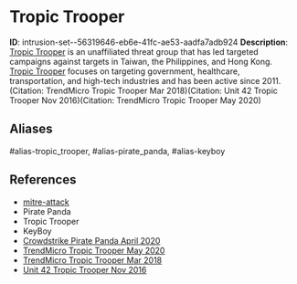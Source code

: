 # Tropic Trooper

**ID**: intrusion-set--56319646-eb6e-41fc-ae53-aadfa7adb924
**Description**: [Tropic Trooper](https://attack.mitre.org/groups/G0081) is an unaffiliated threat group that has led targeted campaigns against targets in Taiwan, the Philippines, and Hong Kong. [Tropic Trooper](https://attack.mitre.org/groups/G0081) focuses on targeting government, healthcare, transportation, and high-tech industries and has been active since 2011.(Citation: TrendMicro Tropic Trooper Mar 2018)(Citation: Unit 42 Tropic Trooper Nov 2016)(Citation: TrendMicro Tropic Trooper May 2020)

## Aliases
#alias-tropic_trooper, #alias-pirate_panda, #alias-keyboy

## References
- [mitre-attack](https://attack.mitre.org/groups/G0081)
- Pirate Panda
- Tropic Trooper
- KeyBoy
- [Crowdstrike Pirate Panda April 2020](https://www.crowdstrike.com/blog/on-demand-webcast-crowdstrike-experts-on-covid-19-cybersecurity-challenges-and-recommendations/)
- [TrendMicro Tropic Trooper May 2020](https://documents.trendmicro.com/assets/Tech-Brief-Tropic-Trooper-s-Back-USBferry-Attack-Targets-Air-gapped-Environments.pdf)
- [TrendMicro Tropic Trooper Mar 2018](https://blog.trendmicro.com/trendlabs-security-intelligence/tropic-trooper-new-strategy/)
- [Unit 42 Tropic Trooper Nov 2016](https://researchcenter.paloaltonetworks.com/2016/11/unit42-tropic-trooper-targets-taiwanese-government-and-fossil-fuel-provider-with-poison-ivy/)

